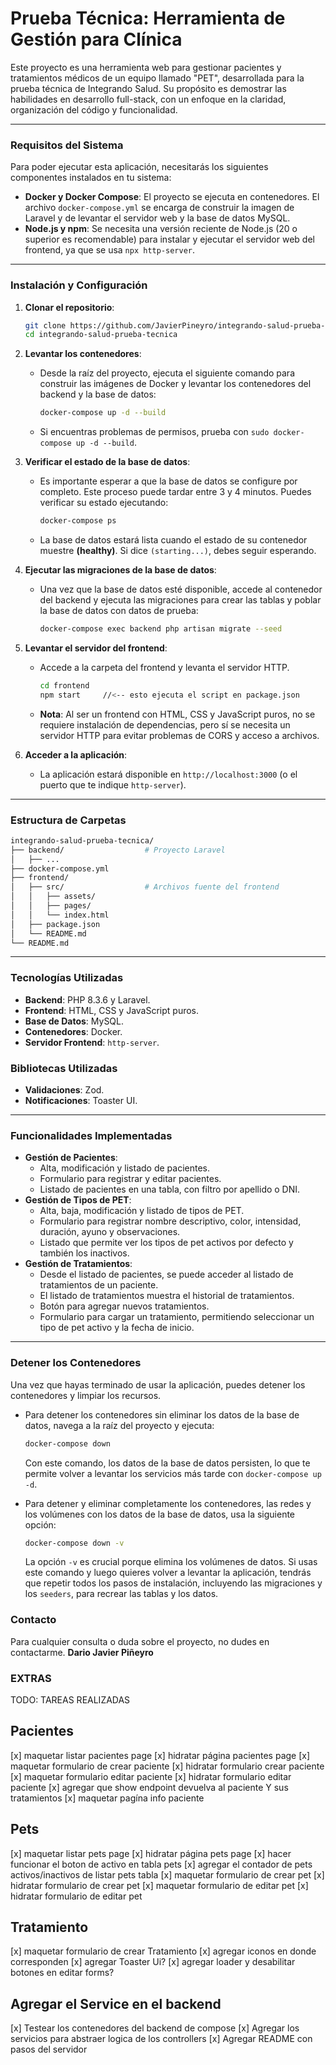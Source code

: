 # Prueba Técnica: Herramienta de Gestión para Clínica

Este proyecto es una herramienta web para gestionar pacientes y tratamientos médicos de un equipo llamado "PET", desarrollada para la prueba técnica de Integrando Salud. Su propósito es demostrar las habilidades en desarrollo full-stack, con un enfoque en la claridad, organización del código y funcionalidad.

---

### Requisitos del Sistema

Para poder ejecutar esta aplicación, necesitarás los siguientes componentes instalados en tu sistema:

* **Docker y Docker Compose**: El proyecto se ejecuta en contenedores. El archivo `docker-compose.yml` se encarga de construir la imagen de Laravel y de levantar el servidor web y la base de datos MySQL.
* **Node.js y npm**: Se necesita una versión reciente de Node.js (20 o superior es recomendable) para instalar y ejecutar el servidor web del frontend, ya que se usa `npx http-server`.

---

### Instalación y Configuración

1.  **Clonar el repositorio**:
    ```bash
    git clone https://github.com/JavierPineyro/integrando-salud-prueba-tecnica
    cd integrando-salud-prueba-tecnica
    ```

2.  **Levantar los contenedores**:
    * Desde la raíz del proyecto, ejecuta el siguiente comando para construir las imágenes de Docker y levantar los contenedores del backend y la base de datos:
        ```bash
        docker-compose up -d --build
        ```
    * Si encuentras problemas de permisos, prueba con `sudo docker-compose up -d --build`.

3.  **Verificar el estado de la base de datos**:
    * Es importante esperar a que la base de datos se configure por completo. Este proceso puede tardar entre 3 y 4 minutos. Puedes verificar su estado ejecutando:
        ```bash
        docker-compose ps
        ```
    * La base de datos estará lista cuando el estado de su contenedor muestre **(healthy)**. Si dice `(starting...)`, debes seguir esperando.

4.  **Ejecutar las migraciones de la base de datos**:
    * Una vez que la base de datos esté disponible, accede al contenedor del backend y ejecuta las migraciones para crear las tablas y poblar la base de datos con datos de prueba:
        ```bash
        docker-compose exec backend php artisan migrate --seed
        ```

5.  **Levantar el servidor del frontend**:
    * Accede a la carpeta del frontend y levanta el servidor HTTP.
        ```bash
        cd frontend
        npm start     //<-- esto ejecuta el script en package.json
        ```
    * **Nota**: Al ser un frontend con HTML, CSS y JavaScript puros, no se requiere instalación de dependencias, pero sí se necesita un servidor HTTP para evitar problemas de CORS y acceso a archivos.

6.  **Acceder a la aplicación**:
    * La aplicación estará disponible en `http://localhost:3000` (o el puerto que te indique `http-server`).

---

### Estructura de Carpetas

```bash
integrando-salud-prueba-tecnica/
├── backend/                  # Proyecto Laravel
│   ├── ...
├── docker-compose.yml
├── frontend/
│   ├── src/                  # Archivos fuente del frontend
│   │   ├── assets/
│   │   ├── pages/
│   │   └── index.html
│   ├── package.json
│   └── README.md
└── README.md
```

---

### Tecnologías Utilizadas

* **Backend**: PHP 8.3.6 y Laravel.
* **Frontend**: HTML, CSS y JavaScript puros.
* **Base de Datos**: MySQL.
* **Contenedores**: Docker.
* **Servidor Frontend**: `http-server`.
### Bibliotecas Utilizadas
* **Validaciones**: Zod.
* **Notificaciones**: Toaster UI.
---

### Funcionalidades Implementadas

* **Gestión de Pacientes**:
    * Alta, modificación y listado de pacientes.
    * Formulario para registrar y editar pacientes.
    * Listado de pacientes en una tabla, con filtro por apellido o DNI.
* **Gestión de Tipos de PET**:
    * Alta, baja, modificación y listado de tipos de PET.
    * Formulario para registrar nombre descriptivo, color, intensidad, duración, ayuno y observaciones.
    * Listado que permite ver los tipos de pet activos por defecto y también los inactivos.
* **Gestión de Tratamientos**:
    * Desde el listado de pacientes, se puede acceder al listado de tratamientos de un paciente.
    * El listado de tratamientos muestra el historial de tratamientos.
    * Botón para agregar nuevos tratamientos.
    * Formulario para cargar un tratamiento, permitiendo seleccionar un tipo de pet activo y la fecha de inicio.

---

### Detener los Contenedores

Una vez que hayas terminado de usar la aplicación, puedes detener los contenedores y limpiar los recursos.

* Para detener los contenedores sin eliminar los datos de la base de datos, navega a la raíz del proyecto y ejecuta:
    ```bash
    docker-compose down
    ```
    Con este comando, los datos de la base de datos persisten, lo que te permite volver a levantar los servicios más tarde con `docker-compose up -d`.

* Para detener y eliminar completamente los contenedores, las redes y los volúmenes con los datos de la base de datos, usa la siguiente opción:
    ```bash
    docker-compose down -v
    ```
    La opción `-v` es crucial porque elimina los volúmenes de datos. Si usas este comando y luego quieres volver a levantar la aplicación, tendrás que repetir todos los pasos de instalación, incluyendo las migraciones y los `seeders`, para recrear las tablas y los datos.

### Contacto

Para cualquier consulta o duda sobre el proyecto, no dudes en contactarme.
**Dario Javier Piñeyro**


### EXTRAS
TODO: TAREAS REALIZADAS

## Pacientes
[x] maquetar listar pacientes page 
[x] hidratar página pacientes page
[x] maquetar formulario de crear paciente
[x] hidratar formulario crear paciente
[x] maquetar formulario editar paciente
[x] hidratar formulario editar paciente
[x] agregar que show endpoint devuelva al paciente Y sus tratamientos
[x] maquetar pagína info paciente

## Pets
[x] maquetar listar pets page
[x] hidratar página pets page
[x] hacer funcionar el boton de activo en tabla pets
[x] agregar el contador de pets activos/inactivos de listar pets tabla
[x] maquetar formulario de crear pet
[x] hidratar formulario de crear pet
[x] maquetar formulario de editar pet
[x] hidratar formulario de editar pet

## Tratamiento
[x] maquetar formulario de crear Tratamiento
[x] agregar iconos en donde corresponden
[x] agregar Toaster Ui?
[x] agregar loader y desabilitar botones en editar forms?
## Agregar el Service en el backend
[x] Testear los contenedores del backend de compose
[x] Agregar los servicios para abstraer logica de los controllers
[x] Agregar README con pasos del servidor


